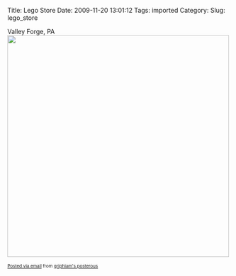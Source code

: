 Title: Lego Store
Date: 2009-11-20 13:01:12
Tags: imported
Category: 
Slug: lego_store

Valley Forge, PA
<a href='http://posterous.com/getfile/files.posterous.com/griphiam/2aSoiw5yr9PEy1gN3D0U86mIgwynZrWpuMclrezMxXknYilFsDfB4glKK3ik/photo.jpg'><img src="http://posterous.com/getfile/files.posterous.com/griphiam/QLhvrrCUrVIS6FRBtlld5H5AC6u4I2UNmtMHq2cJBGo4dxFJr2Uf54LjlpZw/photo.jpg.scaled.500.jpg" width="500" height="500"/></a>       <p style="font-size: 10px;">  <a href="http://posterous.com">Posted via email</a>   from <a href="http://griphiam.posterous.com/lego-store-7">griphiam's posterous</a>    
